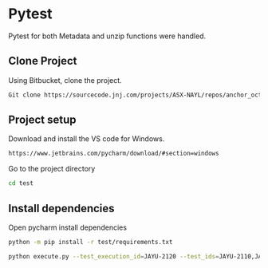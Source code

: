 
# Pytest

Pytest for both Metadata and unzip functions were handled.

## Clone Project
Using Bitbucket, clone the project.
```bash
Git clone https://sourcecode.jnj.com/projects/ASX-NAYL/repos/anchor_octave/commits?until=refs%2Fheads%2Ffeature%2FJAYU-2179#:~:text=https%3A//sourcecode.jnj.com/scm/asx%2Dnayl/anchor_octave.git 

```
## Project setup
Download and install the VS code for Windows.

```bash
https://www.jetbrains.com/pycharm/download/#section=windows
```
Go to the project directory
```bash
cd test
```
## Install dependencies
Open pycharm install dependencies

```bash
python -m pip install -r test/requirements.txt
```

```bash
python execute.py --test_execution_id=JAYU-2120 --test_ids=JAYU-2110,JAYU-2109,JAYU-2108,JAYU-2107,JAYU-2106,JAYU-2105,JAYU-2102,JAYU-2134 --xray_upload=no_upload --env=Dev --user_id=VRajaC
```
